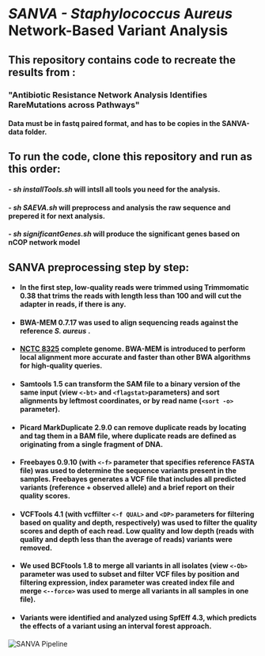 # **SANVA - **S***taphylococcus* **A***ureus* **N**etwork-Based **V**ariant **A**nalysis 
##  This repository contains code to recreate the results from :
###  "Antibiotic Resistance Network Analysis Identifies RareMutations across Pathways"

#### Data must be in fastq paired format, and has to be copies in the SANVA-data folder.

## To run the code, clone this repository and run as this order:
 ####   - *sh installTools.sh* will intsll all tools you need for the analysis.
 ####   - *sh SAEVA.sh* will preprocess and analysis the raw sequence and prepered it for next analysis.
 ####   - *sh significantGenes.sh* will produce the significant genes based on nCOP network model

## SANVA preprocessing step by step:
* #### In the first step, low-quality reads were trimmed using Trimmomatic 0.38 that trims the reads with length less than 100 and will cut the adapter in reads, if there is any.
* #### BWA-MEM 0.7.17 was used to align sequencing reads against the reference *S. aureus* .
* #### [NCTC 8325](https://www.ncbi.nlm.nih.gov/nuccore/NC_007795.1 ) complete genome. BWA-MEM is introduced to perform local alignment more accurate and faster than other BWA algorithms for high-quality queries. 
* #### Samtools 1.5 can transform the SAM file to a binary version of the same input (view `<-bt>` and `<flagstat>`parameters) and sort alignments by leftmost coordinates, or by read name (`<sort -o>` parameter). 
* #### Picard MarkDuplicate 2.9.0 can remove duplicate reads by locating and tag them in a BAM file, where duplicate reads are defined as originating from a single fragment of DNA.
* #### Freebayes 0.9.10 (with `<-f>` parameter that specifies reference FASTA file) was used to determine the sequence variants present in the samples. Freebayes generates a VCF file that includes all predicted variants (reference + observed allele) and a brief report on their quality scores. 
* #### VCFTools 4.1 (with vcffilter `<-f QUAL>` and `<DP>` parameters for filtering based on quality and depth, respectively) was used to filter the quality scores and depth of each read. Low quality and low depth (reads with quality and depth less than the average of reads) variants were removed. 
* #### We used BCFtools 1.8 to merge all variants in all isolates (view `<-Ob>` parameter was used to subset and filter VCF files by position and filtering expression, index parameter was created index file and merge `<--force>` was used to merge all variants in all samples in one file). 
* #### Variants were identified and analyzed using SpfEff 4.3, which predicts the effects of a variant using an interval forest approach. 
![SANVA Pipeline](https://raw.githubusercontent.com/kimiaameri/SANVA/images/pipeline.jp2)
